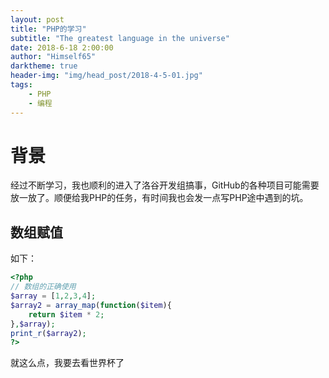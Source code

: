 ```yaml
---
layout: post
title: "PHP的学习"
subtitle: "The greatest language in the universe"
date: 2018-6-18 2:00:00
author: "Himself65"
darktheme: true
header-img: "img/head_post/2018-4-5-01.jpg"
tags: 
    - PHP
    - 编程
---
```

# 背景

经过不断学习，我也顺利的进入了洛谷开发组搞事，GitHub的各种项目可能需要放一放了。顺便给我PHP的任务，有时间我也会发一点写PHP途中遇到的坑。

## 数组赋值

如下：

```php
<?php
// 数组的正确使用
$array = [1,2,3,4];
$array2 = array_map(function($item){
    return $item * 2;
},$array);
print_r($array2);
?>
```

就这么点，我要去看世界杯了